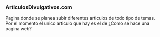 ### ArticulosDivulgativos.com

Pagina donde se planea subir diferentes articulos de todo tipo de temas.
Por el momento el unico articulo que hay es el de ¿Como se hace una pagina web?
